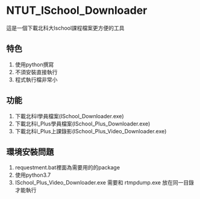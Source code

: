 # NTUT_ISchool_Downloader

這是一個下載北科大Ischool課程檔案更方便的工具  
## 特色  
1. 使用python撰寫  
2. 不須安裝直接執行  
3. 程式執行檔非常小  

## 功能  
1. 下載北科I學員檔案(ISchool_Downloader.exe)  
2. 下載北科I_Plus學員檔案(ISchool_Plus_Downloader.exe)  
3. 下載北科I_Plus上課錄影(ISchool_Plus_Video_Downloader.exe)  

## 環境安裝問題  
1. requestment.bat裡面為需要用的的package  
2. 使用python3.7  
3. ISchool_Plus_Video_Downloader.exe 需要和 rtmpdump.exe 放在同一目錄才能執行  

